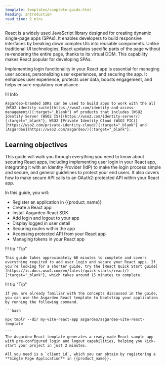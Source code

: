 ```yaml
---
template: templates/complete-guide.html
heading: Introduction
read_time: 2 mins
---
```

React is a widely used JavaScript library designed for creating dynamic single-page apps (SPAs). It enables developers to build responsive interfaces by breaking down complex UIs into reusable components. Unlike traditional UI technologies, React updates specific parts of the page without re-rendering the entire page, thanks to its virtual DOM. This capability makes React popular for developing SPAs.

Implementing login functionality in your React app is essential for managing user access, personalizing user experiences, and securing the app. It enhances user experience, protects user data, boosts engagement, and helps ensure regulatory compliance.

!!! Info

    Asgardeo-branded SDKs can be used to build apps to work with the all [WSO2 identity suite](https://wso2.com/identity-and-access-management/){:target="_blank"} of products that includes [WSO2 Identity Server (WSO2 IS)](https://wso2.com/identity-server/){:target="_blank"}, WSO2 [Private Identity Cloud (WSO2 PIC)](https://wso2.com/private-identity-cloud/){:target="_blank"} and [Asgardeo](https://wso2.com/asgardeo/){:target="_blank"}. 


## Learning objectives 

This guide will walk you through everything you need to know about securing React apps, including implementing user login in your React app, integrating it with an Identity Provider (IdP) to make the login process simple and secure, and general guidelines to protect your end users. It also covers how to make secure API calls to an OAuth2-protected API within your React app.

In this guide, you will:

* Register an application in {{product_name}}
* Create a React app
* Install Asgardeo React SDK
* Add login and logout  to your app
* Display logged in user detail
* Securing routes within the app
* Accessing protected API from your React app
* Managing tokens in your React app


!!! tip "Tip"
    
    This guide takes approximately 60 minutes to complete and covers everything required to add user login and secure your React apps. If you’re looking for a shorter guide, try the [React Quick Start guide](https://is.docs.wso2.com/en/latest/quick-starts/react/){:target="_blank"}, which takes around 15 minutes to complete.


!!! tip "Tip"
    
    If you are already familiar with the concepts discussed in the guide, you can use the Asgardeo React template to bootstrap your application by running the following command.  

    ```bash

    npx tmplr --dir my-vite-react-app asgardeo/asgardeo-vite-react-template

    ```
    The Asgardeo React template generates a ready-made React sample app with pre-configured login and logout capabilities, helping you kick-start your project in just 2 minutes. 

    All you need is a `client_id`, which you can obtain by registering a **Single Page Application** in {{product_name}}.